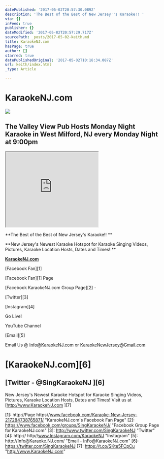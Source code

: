 ```yaml
---
datePublished: '2017-05-02T20:57:30.089Z'
description: 'The Best of the Best of New Jersey''s Karaoke!! '
via: {}
inFeed: true
publisher: {}
dateModified: '2017-05-02T20:57:29.717Z'
sourcePath: _posts/2017-05-02-keith.md
title: KaraokeNJ.com
hasPage: true
author: []
starred: true
datePublishedOriginal: '2017-05-02T10:18:34.087Z'
url: keith/index.html
_type: Article

---
```

# KaraokeNJ.com

<article style=""><img src="https://s3-us-west-2.amazonaws.com/the-grid-img/p/7de6ba1b5de20de96d33da812628bb3d33802722.jpg" /><h1>The Valley View Pub Hosts Monday Night Karaoke in West Milford, NJ every Monday Night at 9:00pm</h1></article>

<iframe src="https://the-grid.github.io/ed-userhtml/?g=eJxVzEsKwkAMANB9TxGyb7MVmZkDKLjRC8QxbUf7I4mU3l5BF7p-8AJDHtgsoq_FXbT2MspQJkHoVdqIvftie6KvN3ke6Vym7sjK80NOB0yXVcQNrhv8QSBOECxrWRzYtimDaY5ItAzs7axj85uu5da9m-ZuCLlnNfGIT2_rHaZAnyZV1QtbCz7i" height="244" style=""></iframe>

**The Best of the Best of New Jersey's Karaoke!! **

**New Jersey's Newest Karaoke Hotspot for Karaoke Singing Videos, Pictures, Karaoke Location Hosts, Dates and Times! **

**[KaraokeNJ.com][0]**

[Facebook Fan][1]

[Facebook Fan][1] Page

[Facebook KaraokeNJ.com Group Page][2] - 

[Twitter][3]

[Instagram][4]

Go Live!

YouTube Channel

[Email][5]

Email Us @ Info@KaraokeNJ.com or KaraokeNewJersey@Gmail.com

# **[KaraokeNJ.com][6]**

## [Twitter - @SingKaraokeNJ ][6]

New Jersey's Newest Karaoke Hotspot for Karaoke Singing Videos, Pictures, Karaoke Location Hosts, Dates and Times! Visit us at [http://www.KaraokeNJ.com ][7]

[0]: http://www.KaraokeNJ.com/ "KaraokeNJ Home Page"
[1]: http://Page https//www.facebook.com/Karaoke-New-Jersey-217284738765871/ "KaraokeNJ.com's Facebook Fan Page"
[2]: https://www.facebook.com/groups/SingKaraokeNJ/ "Facebook Group Page for KaraokeNJ.com"
[3]: http://www.twitter.com/SingKaraokeNJ "Twitter"
[4]: http:// http//www.Instagram.com/KaraokeNJ "Instagram"
[5]: http://Info@Karaoke.NJ.com/ "Email - InFo@KaraokeNJ.com"
[6]: https://twitter.com/SingKaraokeNJ
[7]: https://t.co/SKte5FCpCu "http://www.KaraokeNJ.com"